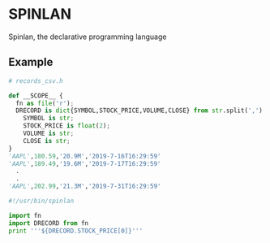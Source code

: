 # SPINLAN
Spinlan, the declarative programming language 

## Example

```python 
# records_csv.h

def __SCOPE__ {
  fn as file('r');
  DRECORD is dict{SYMBOL,STOCK_PRICE,VOLUME,CLOSE} from str.split(',') in fn.readlines():
    SYMBOL is str;
    STOCK_PRICE is float(2);
    VOLUME is str;
    CLOSE is str;
}
'AAPL',180.59,'20.9M','2019-7-16T16:29:59'
'AAPL',189.49,'19.6M','2019-7-17T16:29:59'
  .
  .
'AAPL',202.99,'21.3M','2019-7-31T16:29:59'
```


```python  
#!/usr/bin/spinlan

import fn
import DRECORD from fn
print '''${DRECORD.STOCK_PRICE[0]}'''

```
